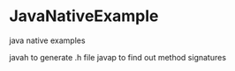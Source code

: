 JavaNativeExample
=================

java native examples

javah <classname> to generate .h file
javap to find out method signatures
